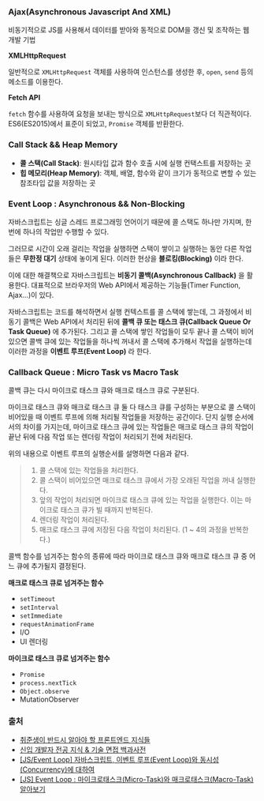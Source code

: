 ### Ajax(Asynchronous Javascript And XML)

비동기적으로 JS를 사용해서 데이터를 받아와 동적으로 DOM을 갱신 및 조작하는 웹 개발 기법

**XMLHttpRequest**

일반적으로 `XMLHttpRequest` 객체를 사용하여 인스턴스를 생성한 후, `open`, `send` 등의 메소드를 이용한다.

**Fetch API**

`fetch` 함수를 사용하여 요청을 보내는 방식으로 `XMLHttpRequest`보다 더 직관적이다. ES6(ES2015)에서 표준이 되었고, `Promise` 객체를 반환한다.

### Call Stack && Heap Memory

- **콜 스택(Call Stack)**: 원시타입 값과 함수 호출 시에 실행 컨택스트를 저장하는 곳
- **힙 메모리(Heap Memory)**: 객체, 배열, 함수와 같이 크기가 동적으로 변할 수 있는 참조타입 값을 저장하는 곳

### Event Loop : Asynchronous && Non-Blocking

자바스크립트는 싱글 스레드 프로그래밍 언어이기 때문에 콜 스택도 하나만 가지며, 한 번에 하나의 작업만 수행할 수 있다.

그러므로 시간이 오래 걸리는 작업을 실행하면 스택이 쌓이고 실행하는 동안 다른 작업들은 **무한정 대기** 상태에 놓이게 된다. 이러한 현상을 **블로킹(Blocking)** 이라 한다.

이에 대한 해결책으로 자바스크립트는 **비동기 콜백(Asynchronous Callback)** 을 활용한다. 대표적으로 브라우저의 Web API에서 제공하는 기능들(Timer Function, Ajax...)이 있다.

자바스크립트는 코드를 해석하면서 실행 컨텍스트를 콜 스택에 쌓는데, 그 과정에서 비동기 콜백은 Web API에서 처리된 뒤에 **콜백 큐 또는 태스크 큐(Callback Queue Or Task Queue)** 에 추가된다. 그리고 콜 스택에 쌓인 작업들이 모두 끝나 콜 스택이 비어있으면 콜백 큐에 있는 작업들을 하나씩 꺼내서 콜 스택에 추가해서 작업을 실행하는데 이러한 과정을 **이벤트 루프(Event Loop)** 라 한다.

### Callback Queue : Micro Task vs Macro Task

콜백 큐는 다시 마이크로 태스크 큐와 매크로 태스크 큐로 구분된다.

마이크로 태스크 큐와 매크로 태스크 큐 둘 다 태스크 큐를 구성하는 부분으로 콜 스택이 비어있을 때 이벤트 루프에 의해 처리될 작업들을 저장하는 공간이다. 단지 실행 순서에서의 차이를 가지는데, 마이크로 태스크 큐에 있는 작업들은 매크로 태스크 큐의 작업이 끝난 뒤에 다음 작업 또는 렌더링 작업이 처리되기 전에 처리된다.

위의 내용으로 이벤트 루프의 실행순서를 설명하면 다음과 같다.

> 1. 콜 스택에 있는 작업들을 처리한다.
> 2. 콜 스택이 비어있으면 매크로 태스크 큐에서 가장 오래된 작업을 꺼내 실행한다.
> 3. 앞의 작업이 처리되면 마이크로 태스크 큐에 있는 작업을 실행한다. 이는 마이크로 태스크 큐가 빌 때까지 반복된다.
> 4. 렌더링 작업이 처리된다.
> 5. 매크로 태스크 큐에 저장된 다음 작업이 처리된다. (1 ~ 4의 과정을 반복한다.)

콜백 함수를 넘겨주는 함수의 종류에 따라 마이크로 태스크 큐와 매크로 태스크 큐 중 어느 큐에 추가될지 결정된다.

**매크로 태스크 큐로 넘겨주는 함수**

- `setTimeout`
- `setInterval`
- `setImmediate`
- `requestAnimationFrame`
- I/O
- UI 렌더링

**마이크로 태스크 큐로 넘겨주는 함수**

- `Promise`
- `process.nextTick`
- `Object.observe`
- MutationObserver

### 출처

- [취준생이 반드시 알아야 할 프론트엔드 지식들](https://github.com/baeharam/Must-Know-About-Frontend)
- [신입 개발자 전공 지식 & 기술 면접 백과사전](https://github.com/gyoogle/tech-interview-for-developer)
- [[JS/Event Loop] 자바스크립트, 이벤트 루프(Event Loop)와 동시성(Concurrency)에 대하여](https://im-developer.tistory.com/113)
- [[JS] Event Loop : 마이크로태스크(Micro-Task)와 매크로태스크(Macro-Task) 알아보기](https://velog.io/@dami/JS-Microtask-Queue)
